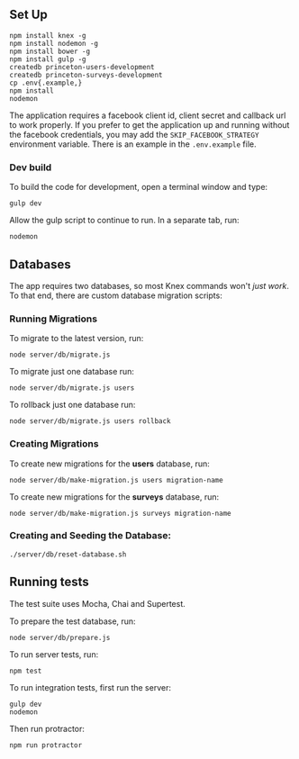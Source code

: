 ## Set Up

```
npm install knex -g
npm install nodemon -g
npm install bower -g
npm install gulp -g
createdb princeton-users-development
createdb princeton-surveys-development
cp .env{.example,}
npm install
nodemon
```

The application requires a facebook client id, client secret and callback url to work properly.  If you prefer to get the application up and running without the facebook credentials, you may add the `SKIP_FACEBOOK_STRATEGY` environment variable.  There is an example in the `.env.example` file.

### Dev build

To build the code for development, open a terminal window and type:

```
gulp dev
```
Allow the gulp script to continue to run.  In a separate tab, run:

```
nodemon
```


## Databases

The app requires two databases, so most Knex commands won't _just work_.  To that end, there are custom database migration scripts:

### Running Migrations

To migrate to the latest version, run:

```
node server/db/migrate.js
```

To migrate just one database run:

```
node server/db/migrate.js users
```

To rollback just one database run:

```
node server/db/migrate.js users rollback
```

### Creating Migrations

To create new migrations for the **users** database, run:

```
node server/db/make-migration.js users migration-name
```

To create new migrations for the **surveys** database, run:

```
node server/db/make-migration.js surveys migration-name
```

### Creating and Seeding the Database:

```
./server/db/reset-database.sh
```

## Running tests

The test suite uses Mocha, Chai and Supertest.

To prepare the test database, run:

```
node server/db/prepare.js
```

To run server tests, run:

```
npm test
```

To run integration tests, first run the server:

```
gulp dev
nodemon
```

Then run protractor:

```
npm run protractor
```
